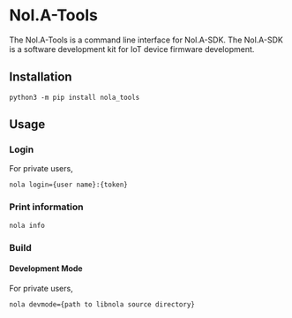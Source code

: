 # Nol.A-Tools

The Nol.A-Tools is a command line interface for Nol.A-SDK.
The Nol.A-SDK is a software development kit for IoT device firmware development.

## Installation

```
python3 -m pip install nola_tools
```

## Usage

### Login

For private users,
```
nola login={user name}:{token}
```

### Print information

```
nola info
```

### Build

#### Development Mode

For private users,

```
nola devmode={path to libnola source directory}
```
